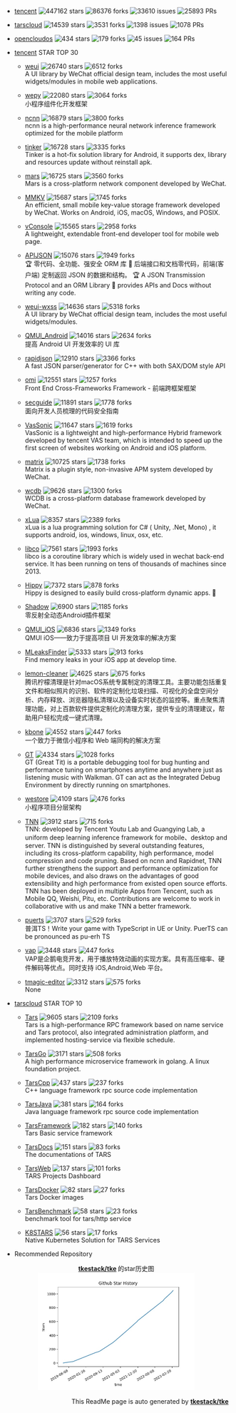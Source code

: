 
+ [tencent](https://github.com/tencent)
![447162 stars](https://img.shields.io/badge/Stars-447162-green)
![86376 forks](https://img.shields.io/badge/Forks-86376-green)
![33610 issues](https://img.shields.io/badge/Issues-33610-green)
![25893 PRs](https://img.shields.io/badge/PRs-25893-green)

+ [tarscloud](https://github.com/tarscloud)
![14539 stars](https://img.shields.io/badge/Stars-14539-green)
![3531 forks](https://img.shields.io/badge/Forks-3531-green)
![1398 issues](https://img.shields.io/badge/Issues-1398-green)
![1078 PRs](https://img.shields.io/badge/PRs-1078-green)

+ [opencloudos](https://github.com/opencloudos)
![434 stars](https://img.shields.io/badge/Stars-434-green)
![179 forks](https://img.shields.io/badge/Forks-179-green)
![45 issues](https://img.shields.io/badge/Issues-45-green)
![164 PRs](https://img.shields.io/badge/PRs-164-green)



+ [tencent](https://github.com/tencent) STAR TOP 30
    
    + [weui](https://github.com/tencent/weui) 
    ![26740 stars](https://img.shields.io/badge/Stars-26740-green)
    ![6512 forks](https://img.shields.io/badge/Forks-6512-green)  
    A UI library by WeChat official design team, includes the most useful widgets/modules in mobile web applications.
    
    + [wepy](https://github.com/tencent/wepy) 
    ![22080 stars](https://img.shields.io/badge/Stars-22080-green)
    ![3064 forks](https://img.shields.io/badge/Forks-3064-green)  
    小程序组件化开发框架
    
    + [ncnn](https://github.com/tencent/ncnn) 
    ![16879 stars](https://img.shields.io/badge/Stars-16879-green)
    ![3800 forks](https://img.shields.io/badge/Forks-3800-green)  
    ncnn is a high-performance neural network inference framework optimized for the mobile platform
    
    + [tinker](https://github.com/tencent/tinker) 
    ![16728 stars](https://img.shields.io/badge/Stars-16728-green)
    ![3335 forks](https://img.shields.io/badge/Forks-3335-green)  
    Tinker is a hot-fix solution library for Android, it supports dex, library and resources update without reinstall apk.
    
    + [mars](https://github.com/tencent/mars) 
    ![16725 stars](https://img.shields.io/badge/Stars-16725-green)
    ![3560 forks](https://img.shields.io/badge/Forks-3560-green)  
    Mars is a cross-platform network component  developed by WeChat.
    
    + [MMKV](https://github.com/tencent/MMKV) 
    ![15687 stars](https://img.shields.io/badge/Stars-15687-green)
    ![1745 forks](https://img.shields.io/badge/Forks-1745-green)  
    An efficient, small mobile key-value storage framework developed by WeChat. Works on Android, iOS, macOS, Windows, and POSIX.
    
    + [vConsole](https://github.com/tencent/vConsole) 
    ![15565 stars](https://img.shields.io/badge/Stars-15565-green)
    ![2958 forks](https://img.shields.io/badge/Forks-2958-green)  
    A lightweight, extendable front-end developer tool for mobile web page.
    
    + [APIJSON](https://github.com/tencent/APIJSON) 
    ![15076 stars](https://img.shields.io/badge/Stars-15076-green)
    ![1949 forks](https://img.shields.io/badge/Forks-1949-green)  
    🏆 零代码、全功能、强安全 ORM 库 🚀 后端接口和文档零代码，前端(客户端) 定制返回 JSON 的数据和结构。 🏆 A JSON Transmission Protocol and an ORM Library 🚀  provides APIs and Docs without writing any code.
    
    + [weui-wxss](https://github.com/tencent/weui-wxss) 
    ![14636 stars](https://img.shields.io/badge/Stars-14636-green)
    ![5318 forks](https://img.shields.io/badge/Forks-5318-green)  
    A UI library by WeChat official design team, includes the most useful widgets/modules.
    
    + [QMUI_Android](https://github.com/tencent/QMUI_Android) 
    ![14016 stars](https://img.shields.io/badge/Stars-14016-green)
    ![2634 forks](https://img.shields.io/badge/Forks-2634-green)  
    提高 Android UI 开发效率的 UI 库
    
    + [rapidjson](https://github.com/tencent/rapidjson) 
    ![12910 stars](https://img.shields.io/badge/Stars-12910-green)
    ![3366 forks](https://img.shields.io/badge/Forks-3366-green)  
    A fast JSON parser/generator for C++ with both SAX/DOM style API
    
    + [omi](https://github.com/tencent/omi) 
    ![12551 stars](https://img.shields.io/badge/Stars-12551-green)
    ![1257 forks](https://img.shields.io/badge/Forks-1257-green)  
     Front End Cross-Frameworks Framework - 前端跨框架框架
    
    + [secguide](https://github.com/tencent/secguide) 
    ![11891 stars](https://img.shields.io/badge/Stars-11891-green)
    ![1778 forks](https://img.shields.io/badge/Forks-1778-green)  
    面向开发人员梳理的代码安全指南
    
    + [VasSonic](https://github.com/tencent/VasSonic) 
    ![11647 stars](https://img.shields.io/badge/Stars-11647-green)
    ![1619 forks](https://img.shields.io/badge/Forks-1619-green)  
    VasSonic is a lightweight and high-performance Hybrid framework developed by tencent VAS team, which is intended to speed up the first screen of websites working on Android and iOS platform. 
    
    + [matrix](https://github.com/tencent/matrix) 
    ![10725 stars](https://img.shields.io/badge/Stars-10725-green)
    ![1738 forks](https://img.shields.io/badge/Forks-1738-green)  
    Matrix is a plugin style, non-invasive APM system developed by WeChat.
    
    + [wcdb](https://github.com/tencent/wcdb) 
    ![9626 stars](https://img.shields.io/badge/Stars-9626-green)
    ![1300 forks](https://img.shields.io/badge/Forks-1300-green)  
    WCDB is a cross-platform database framework developed by WeChat.
    
    + [xLua](https://github.com/tencent/xLua) 
    ![8357 stars](https://img.shields.io/badge/Stars-8357-green)
    ![2389 forks](https://img.shields.io/badge/Forks-2389-green)  
    xLua is a lua programming solution for  C# ( Unity, .Net, Mono) , it supports android, ios, windows, linux, osx, etc.
    
    + [libco](https://github.com/tencent/libco) 
    ![7561 stars](https://img.shields.io/badge/Stars-7561-green)
    ![1993 forks](https://img.shields.io/badge/Forks-1993-green)  
    libco is a coroutine library which is widely used in wechat  back-end service. It has been running on tens of thousands of machines since 2013.
    
    + [Hippy](https://github.com/tencent/Hippy) 
    ![7372 stars](https://img.shields.io/badge/Stars-7372-green)
    ![878 forks](https://img.shields.io/badge/Forks-878-green)  
    Hippy is designed to easily build cross-platform dynamic apps. 👏
    
    + [Shadow](https://github.com/tencent/Shadow) 
    ![6900 stars](https://img.shields.io/badge/Stars-6900-green)
    ![1185 forks](https://img.shields.io/badge/Forks-1185-green)  
    零反射全动态Android插件框架
    
    + [QMUI_iOS](https://github.com/tencent/QMUI_iOS) 
    ![6836 stars](https://img.shields.io/badge/Stars-6836-green)
    ![1349 forks](https://img.shields.io/badge/Forks-1349-green)  
    QMUI iOS——致力于提高项目 UI 开发效率的解决方案
    
    + [MLeaksFinder](https://github.com/tencent/MLeaksFinder) 
    ![5333 stars](https://img.shields.io/badge/Stars-5333-green)
    ![913 forks](https://img.shields.io/badge/Forks-913-green)  
    Find memory leaks in your iOS app at develop time.
    
    + [lemon-cleaner](https://github.com/tencent/lemon-cleaner) 
    ![4625 stars](https://img.shields.io/badge/Stars-4625-green)
    ![675 forks](https://img.shields.io/badge/Forks-675-green)  
    腾讯柠檬清理是针对macOS系统专属制定的清理工具。主要功能包括重复文件和相似照片的识别、软件的定制化垃圾扫描、可视化的全盘空间分析、内存释放、浏览器隐私清理以及设备实时状态的监控等。重点聚焦清理功能，对上百款软件提供定制化的清理方案，提供专业的清理建议，帮助用户轻松完成一键式清理。
    
    + [kbone](https://github.com/tencent/kbone) 
    ![4552 stars](https://img.shields.io/badge/Stars-4552-green)
    ![447 forks](https://img.shields.io/badge/Forks-447-green)  
    一个致力于微信小程序和 Web 端同构的解决方案
    
    + [GT](https://github.com/tencent/GT) 
    ![4334 stars](https://img.shields.io/badge/Stars-4334-green)
    ![1028 forks](https://img.shields.io/badge/Forks-1028-green)  
    GT (Great Tit) is a portable debugging tool for bug hunting and performance tuning on smartphones anytime and anywhere just as listening music with Walkman. GT can act as the Integrated Debug Environment by directly running on smartphones.
    
    + [westore](https://github.com/tencent/westore) 
    ![4109 stars](https://img.shields.io/badge/Stars-4109-green)
    ![476 forks](https://img.shields.io/badge/Forks-476-green)  
    小程序项目分层架构
    
    + [TNN](https://github.com/tencent/TNN) 
    ![3912 stars](https://img.shields.io/badge/Stars-3912-green)
    ![715 forks](https://img.shields.io/badge/Forks-715-green)  
    TNN: developed by Tencent Youtu Lab and Guangying Lab, a uniform deep learning inference framework for mobile、desktop and server. TNN is distinguished by several outstanding features, including its cross-platform capability, high performance, model compression and code pruning. Based on ncnn and Rapidnet, TNN further strengthens the support and performance optimization for mobile devices, and also draws on the advantages of good extensibility and high performance from existed open source efforts. TNN has been deployed in multiple Apps from Tencent, such as Mobile QQ, Weishi, Pitu, etc. Contributions are welcome to work in collaborative with us and make TNN a better framework. 
    
    + [puerts](https://github.com/tencent/puerts) 
    ![3707 stars](https://img.shields.io/badge/Stars-3707-green)
    ![529 forks](https://img.shields.io/badge/Forks-529-green)  
    普洱TS！Write your game with TypeScript in UE or Unity. PuerTS can be pronounced as pu-erh TS
    
    + [vap](https://github.com/tencent/vap) 
    ![3448 stars](https://img.shields.io/badge/Stars-3448-green)
    ![447 forks](https://img.shields.io/badge/Forks-447-green)  
    VAP是企鹅电竞开发，用于播放特效动画的实现方案。具有高压缩率、硬件解码等优点。同时支持 iOS,Android,Web 平台。
    
    + [tmagic-editor](https://github.com/tencent/tmagic-editor) 
    ![3312 stars](https://img.shields.io/badge/Stars-3312-green)
    ![575 forks](https://img.shields.io/badge/Forks-575-green)  
    None
    

+ [tarscloud](https://github.com/tarscloud) STAR TOP 10
    
    + [Tars](https://github.com/tarscloud/Tars) 
    ![9605 stars](https://img.shields.io/badge/Stars-9605-green)
    ![2109 forks](https://img.shields.io/badge/Forks-2109-green)  
    Tars is a high-performance RPC framework based on name service and Tars protocol, also integrated administration platform, and implemented hosting-service via flexible schedule.
    
    + [TarsGo](https://github.com/tarscloud/TarsGo) 
    ![3171 stars](https://img.shields.io/badge/Stars-3171-green)
    ![508 forks](https://img.shields.io/badge/Forks-508-green)  
    A  high performance microservice  framework  in golang. A linux foundation project.
    
    + [TarsCpp](https://github.com/tarscloud/TarsCpp) 
    ![437 stars](https://img.shields.io/badge/Stars-437-green)
    ![237 forks](https://img.shields.io/badge/Forks-237-green)  
    C++ language framework rpc source code implementation
    
    + [TarsJava](https://github.com/tarscloud/TarsJava) 
    ![381 stars](https://img.shields.io/badge/Stars-381-green)
    ![164 forks](https://img.shields.io/badge/Forks-164-green)  
    Java language framework rpc source code implementation
    
    + [TarsFramework](https://github.com/tarscloud/TarsFramework) 
    ![182 stars](https://img.shields.io/badge/Stars-182-green)
    ![140 forks](https://img.shields.io/badge/Forks-140-green)  
    Tars Basic service framework
    
    + [TarsDocs](https://github.com/tarscloud/TarsDocs) 
    ![151 stars](https://img.shields.io/badge/Stars-151-green)
    ![83 forks](https://img.shields.io/badge/Forks-83-green)  
    The documentations of TARS
    
    + [TarsWeb](https://github.com/tarscloud/TarsWeb) 
    ![137 stars](https://img.shields.io/badge/Stars-137-green)
    ![101 forks](https://img.shields.io/badge/Forks-101-green)  
    TARS Projects Dashboard
    
    + [TarsDocker](https://github.com/tarscloud/TarsDocker) 
    ![82 stars](https://img.shields.io/badge/Stars-82-green)
    ![27 forks](https://img.shields.io/badge/Forks-27-green)  
    Tars Docker  images
    
    + [TarsBenchmark](https://github.com/tarscloud/TarsBenchmark) 
    ![58 stars](https://img.shields.io/badge/Stars-58-green)
    ![23 forks](https://img.shields.io/badge/Forks-23-green)  
    benchmark tool for tars/http service
    
    + [K8STARS](https://github.com/tarscloud/K8STARS) 
    ![56 stars](https://img.shields.io/badge/Stars-56-green)
    ![17 forks](https://img.shields.io/badge/Forks-17-green)  
    Native Kubernetes  Solution for TARS Services
    


+ Recommended Repository  
<p align="center">
      <strong>
        <a href="https://github.com/tkestack/tke" target="_blank">tkestack/tke</a>
      </strong>  的star历史图
  <br>
  <img src="https://raw.githubusercontent.com/ButterAndButterfly/GithubTools/master/data/stars_history.jpg" width="350px"></img>    
</p>

<p align="right">
      This ReadMe page is auto generated by 
      <strong>
        <a href="https://github.com/tkestack/tke" target="_blank">tkestack/tke</a><br>
      </strong>   
</p>